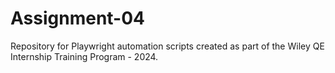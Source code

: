 # Assignment-04
Repository for Playwright automation scripts created as part of the Wiley QE Internship Training Program - 2024.
